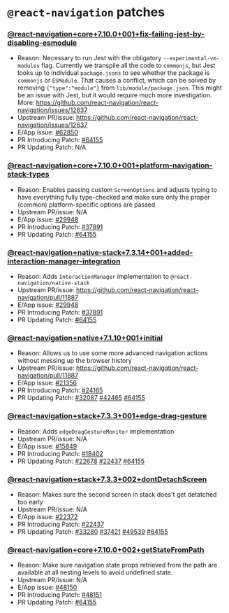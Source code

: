# `@react-navigation` patches

### [@react-navigation+core+7.10.0+001+fix-failing-jest-by-disabling-esmodule](@react-navigation+core+7.10.0+001+fix-failing-jest-by-disabling-esmodule.patch)

- Reason: Necessary to run Jest with the obligatory `--experimental-vm-modules` flag. Currently we transpile all the code to `commonjs`, but Jest looks up to individual `package.jsons` to see whether the package is `commonjs` or `ESModule`. That causes a conflict, which can be solved by removing `{"type":"module"}` from `lib/module/package.json`. This might be an issue with Jest, but it would require much more investigation. More: https://github.com/react-navigation/react-navigation/issues/12637
- Upstream PR/issue: https://github.com/react-navigation/react-navigation/issues/12637
- E/App issue: [#62850](https://github.com/Expensify/App/issues/62850)
- PR Introducing Patch: [#64155](https://github.com/Expensify/App/pull/64155)
- PR Updating Patch: N/A

### [@react-navigation+core+7.10.0+001+platform-navigation-stack-types](@react-navigation+core+7.10.0+001+platform-navigation-stack-types.patch)

- Reason: Enables passing custom `ScreenOptions` and adjusts typing to have everything fully type-checked and make sure only the proper (common) platform-specific options are passed
- Upstream PR/issue: N/A
- E/App issue: [#29948](https://github.com/Expensify/App/issues/29948)
- PR Introducing Patch: [#37891](https://github.com/Expensify/App/pull/37891)
- PR Updating Patch: [#64155](https://github.com/Expensify/App/pull/64155)

### [@react-navigation+native-stack+7.3.14+001+added-interaction-manager-integration](@react-navigation+native-stack+7.3.14+001+added-interaction-manager-integration.patch)

- Reason: Adds `InteractionManager` implementation to `@react-navigation/native-stack`
- Upstream PR/issue: https://github.com/react-navigation/react-navigation/pull/11887
- E/App issue: [#29948](https://github.com/Expensify/App/issues/29948)
- PR Introducing Patch: [#37891](https://github.com/Expensify/App/pull/37891)
- PR Updating Patch: [#64155](https://github.com/Expensify/App/pull/64155) 

### [@react-navigation+native+7.1.10+001+initial](@react-navigation+native+7.1.10+001+initial.patch)

- Reason: Allows us to use some more advanced navigation actions without messing up the browser history
- Upstream PR/issue: https://github.com/react-navigation/react-navigation/pull/11887
- E/App issue: [#21356](https://github.com/Expensify/App/issues/21356)
- PR Introducing Patch: [#24165](https://github.com/Expensify/App/pull/24165)
- PR Updating Patch: [#32087](https://github.com/Expensify/App/pull/32087) [#42465](https://github.com/Expensify/App/pull/42465) [#64155](https://github.com/Expensify/App/pull/64155)

### [@react-navigation+stack+7.3.3+001+edge-drag-gesture](@react-navigation+stack+7.3.3+001+edge-drag-gesture.patch)

- Reason: Adds `edgeDragGestureMonitor` implementation
- Upstream PR/issue: N/A
- E/App issue: [#15849](https://github.com/Expensify/App/issues/15849)
- PR Introducing Patch: [#18402](https://github.com/Expensify/App/pull/18402)
- PR Updating Patch: [#22678](https://github.com/Expensify/App/pull/22678) [#22437](https://github.com/Expensify/App/pull/22437) [#64155](https://github.com/Expensify/App/pull/64155)

### [@react-navigation+stack+7.3.3+002+dontDetachScreen](@react-navigation+stack+7.3.3+002+dontDetachScreen.patch)
- Reason: Makes sure the second screen in stack does't get detatched too early
- Upstream PR/issue: N/A
- E/App issue: [#22372](https://github.com/Expensify/App/issues/22372)
- PR Introducing Patch: [#22437](https://github.com/Expensify/App/pull/22437)
- PR Updating Patch: [#33280](https://github.com/Expensify/App/pull/33280) [#37421](https://github.com/Expensify/App/pull/37421) [#49539](https://github.com/Expensify/App/pull/49539) [#64155](https://github.com/Expensify/App/pull/64155)

### [@react-navigation+core+7.10.0+002+getStateFromPath](@react-navigation+core+7.10.0+002+getStateFromPath.patch)
- Reason: Make sure navigation state props retrieved from the path are available at all nesting levels to avoid undefined state.
- Upstream PR/issue: N/A
- E/App issue: [#48150](https://github.com/Expensify/App/issues/48150)
- PR Introducing Patch: [#48151](https://github.com/Expensify/App/pull/48151)
- PR Updating Patch: [#64155](https://github.com/Expensify/App/pull/64155) 
